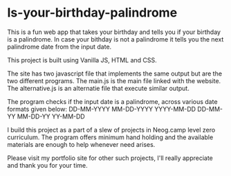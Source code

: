 # Is-your-birthday-palindrome

This is a fun web app that takes your birthday and tells you if your birthday is a palindrome.
In case your bithday is not a palindrome it tells you the next palindrome date from the input date.

This project is built using Vanilla JS, HTML and CSS.

The site has two javascript file that implements the same output but are the two different programs. 
The main.js is the main file linked with the website. The alternative.js is an alternatie file that execute similar output.

The program checks if the input date is a palindrome, across various date formats given below:
 DD-MM-YYYY
 MM-DD-YYYY
 YYYY-MM-DD
 DD-MM-YY
 MM-DD-YY
 YY-MM-DD

I build this project as a part of a slew of projects in Neog.camp level zero curriculum. The program offers minimum hand holding and the available materials are enough to help whenever need arises.

Please visit my portfolio site for other such projects, I'll really appreciate and thank you for your time.
